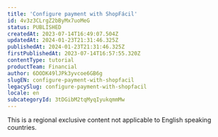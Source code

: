 ```yaml
---
title: 'Configure payment with ShopFácil'
id: 4v3z3CLrgZ2bByMx7uoMeG
status: PUBLISHED
createdAt: 2023-07-14T16:49:07.504Z
updatedAt: 2024-01-23T21:31:46.325Z
publishedAt: 2024-01-23T21:31:46.325Z
firstPublishedAt: 2023-07-14T16:57:55.320Z
contentType: tutorial
productTeam: Financial
author: 6DODK49lJPk3yvcoe6GB6g
slugEN: configure-payment-with-shopfacil
legacySlug: configure-payment-with-shopfacil
locale: en
subcategoryId: 3tDGibM2tqMyqIyukqmmMw
---
```


<div class="alert alert-warning" role="alert">This is a regional exclusive content not applicable to English speaking countries.</div>

